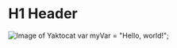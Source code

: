 # H1 Header
![Image of Yaktocat](https://octodex.github.com/images/yaktocat.png)
var myVar = "Hello, world!";
